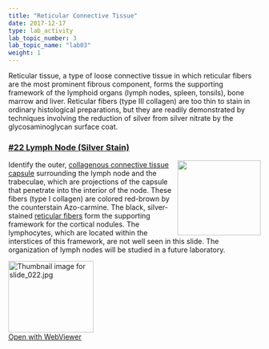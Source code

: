 ```yaml
---
title: "Reticular Connective Tissue"
date: 2017-12-17
type: lab_activity
lab_topic_number: 3
lab_topic_name: "lab03"
weight: 1
---
```

<div class="entrybody">
						<p>Reticular tissue, a type of loose connective tissue in which reticular fibers are the most prominent fibrous component, forms the supporting framework of the lymphoid organs (lymph nodes, spleen, tonsils), bone marrow and liver. Reticular fibers (type <span class="caps">III </span>collagen) are too thin to stain in ordinary histological preparations, but they are readily demonstrated by techniques involving the reduction of silver from silver nitrate by the glycosaminoglycan surface coat.</p>

<h3><u>#22 Lymph Node (Silver Stain)</u></h3>

<p><img src="/assets/images/22%20lymph%20node.jpg" style="width:166px; height:150px; float:right;">Identify the outer, <u>collagenous connective tissue capsule</u> surrounding the lymph node and the trabeculae, which are projections of the capsule that penetrate into the interior of the node. These fibers (type I collagen) are colored red-brown by the counterstain Azo-carmine. The black, silver-stained <u>reticular fibers</u> form the supporting framework for the cortical nodules. The lymphocytes, which are located within the interstices of this framework, are not well seen in this slide. The organization of lymph nodes will be studied in a future laboratory.</p>

<div class="thumbnail"> <a href="http://virtualslides.cumc.columbia.edu/22.svs/view.apml?" target="_blank"><img alt="Thumbnail image for slide_022.jpg" src="/assets/images/slide_022-thumb-170x143-1443.jpg" width="170" height="143" class="mt-image-left"></a><br><a href="http://virtualslides.cumc.columbia.edu/22.svs/view.apml?" target="_blank">Open with WebViewer</a></div>
						
						
</div>
